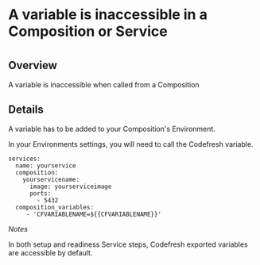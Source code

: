 # A variable is inaccessible in a Composition or Service

#

## Overview

A variable is inaccessible when called from a Composition

## Details

A variable has to be added to your Composition's Environment.

In your Environments settings, you will need to call the Codefresh variable.

    
    
    services:
      name: yourservice
      composition:
        yourservicename:
          image: yourserviceimage
          ports:
            - 5432
      composition_variables:
         - 'CFVARIABLENAME=${{CFVARIABLENAME}}'
    

_Notes_

In both setup and readiness Service steps, Codefresh exported variables are
accessible by default.

